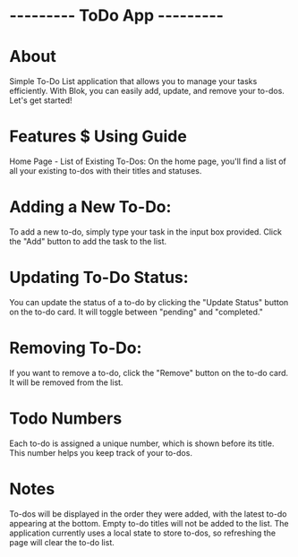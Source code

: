 #          ---------   ToDo App   ---------

# About
Simple To-Do List application that allows you to manage your tasks efficiently. With Blok, you can 
easily add, update, and remove your to-dos. Let's get started!

# Features $ Using Guide
Home Page - List of Existing To-Dos:
On the home page, you'll find a list of all your existing to-dos with their titles and statuses.

# Adding a New To-Do:
To add a new to-do, simply type your task in the input box provided. Click the "Add" button to add 
the task to the list.

# Updating To-Do Status:
You can update the status of a to-do by clicking the "Update Status" button on the to-do card. It 
will toggle between "pending" and "completed."

# Removing To-Do:
If you want to remove a to-do, click the "Remove" button on the to-do card. It will be removed 
from the list.

# Todo Numbers
Each to-do is assigned a unique number, which is shown before its title. This number helps you keep 
track of your to-dos.

# Notes
To-dos will be displayed in the order they were added, with the latest to-do appearing at the bottom.
Empty to-do titles will not be added to the list.
The application currently uses a local state to store to-dos, so refreshing the page will clear the 
to-do list.


<!-- Don't forget to add node_module(all dependencies) to make this code functional. -->
